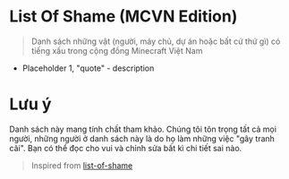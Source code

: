 # List Of Shame (MCVN Edition)
> Danh sách những vật (người, máy chủ, dự án hoặc bất cứ thứ gì) có tiếng xấu trong cộng đồng Minecraft Việt Nam

* Placeholder 1, "quote" - description

# Lưu ý
Danh sách này mang tính chất tham khảo. Chúng tôi tôn trọng tất cả mọi người, những người ở danh sách này là do họ làm những việc "gây tranh cãi". Bạn có thể đọc cho vui và chỉnh sửa bất kì chi tiết sai nào.
> Inspired from [list-of-shame](https://github.com/KennyTV/list-of-shame)
